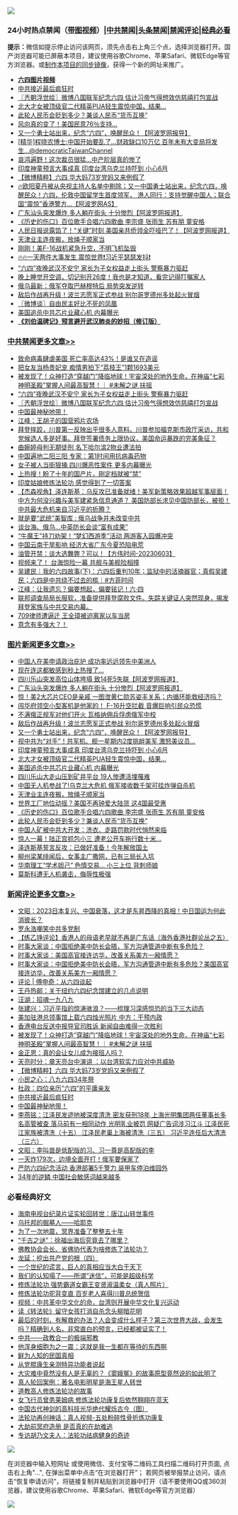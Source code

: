 ![](https://raw.githubusercontent.com/jsvpn/jsproxy/dev/64photo/fqnews-qr.jpg)

<div id="tt">
<h3>24小时热点禁闻（<a href="https://aaa.v2dns.tk/?QAjUl=BgRp5UNKRn&T5Vk=fPVH&Q59Ab=WxGE" target="_blank">带图视频</a>）|<a href="#%E4%B8%AD%E5%85%B1%E7%A6%81%E9%97%BB%E6%9B%B4%E5%A4%9A%E6%96%87%E7%AB%A0">中共禁闻</a>|<a href="#%E5%9B%BE%E7%89%87%E6%96%B0%E9%97%BB%E6%9B%B4%E5%A4%9A%E6%96%87%E7%AB%A0">头条禁闻</a>|<a href="#%E6%96%B0%E9%97%BB%E8%AF%84%E8%AE%BA%E6%9B%B4%E5%A4%9A%E6%96%87%E7%AB%A0">禁闻评论|<a href="#%E5%BF%85%E7%9C%8B%E7%BB%8F%E5%85%B8%E5%A5%BD%E6%96%87">经典必看</a></h3>
<div><b>提示：</b>微信如提示停止访问该网页，须先点击右上角三个点，选择浏览器打开。国产浏览器可能已屏蔽本项目，建议使用谷歌Chrome、苹果Safari、微软Edge等官方浏览器。或<a href="%E5%88%B6%E4%BD%9Cgit%E7%A6%81%E9%97%BB%E9%95%9C%E5%83%8F.md">制作本项目的同步镜像</a>，获得一个新的网址来推广。</div>
<ul>
<li><b><a href="http://d2.v2rss.gq/64.mp4" target="_blank">六四图片视频</a></b></li>
<li><a href="/comments/20230605/1892877.md">中共接近最后疯狂时</a></li>
<li><a href="/cbnews/20230605/1892939.md">〖兲朝浮世绘〗微博八国联军纪念六四 估计习帝气得想效仿慈禧打包宣战</a></li>
<li><a href="/topimagenews/20230605/1892984.md">北大才女被顶级官二代精英PUA轻生震惊中国，结果…</a></li>
<li><a href="/topimagenews/20230605/1892921.md">此轮人民币会贬到多少？兼谈人民币“货币互换”</a></li>
<li><a href="/cnnews/20230605/1892992.md">风向真的变了！美国民意76％支持…</a></li>
<li><a href="/topimagenews/20230605/1893026.md">又一个勇士站出来，纪念“六四”，唤醒民众！【阿波罗网报导】</a></li>
<li><a href="/sohnews/20230605/1892963.md">[精华]程晓农博士:中国开始要乱了…财政缺口10万亿 百年未有大变局将发生...@democraticTaiwanChannel</a></li>
<li><a href="/finance/20230605/1892985.md">哀鸿遍野！这次裁员很猛…中产阶层真的惨了</a></li>
<li><a href="/topimagenews/20230605/1893003.md">印度神童预言大事成真 印度台湾乌克兰持吓到 小心6月</a></li>
<li><a href="/comments/20230605/1892925.md">【微博精粹】六四 华大妈73岁党妈又来例假了</a></li>
<li><a href="/sohnews/20230605/1893071.md">🔥欧阳夏丹被从央视主持人名单中剔除；又一中国勇士站出来，纪念六四，唤醒民众！六四，伦敦中国留学生首度领军， 港人同行：支持觉醒中国人；联合国“震惊”香港警方...【阿波罗网AS】</a></li>
<li><a href="/topimagenews/20230605/1893114.md">广东汕头突发爆炸 多人躺在街头 十分惨烈【阿波罗网报道】</a></li>
<li><a href="/topimagenews/20230605/1892935.md">《历史的伤口》百位歌手合唱六四歌曲 李宗盛 张雨生 苏有朋 童安格</a></li>
<li><a href="/cnnews/20230605/1893017.md">人民日报说露馅了！“关键”时刻 美国亲共侨领全吓哑巴了！【阿波罗网报道】</a></li>
<li><a href="/topimagenews/20230605/1892948.md">天津业主连夜搬，放绳子顺家当</a></li>
<li><a href="/cnnews/20230605/1892897.md">刚刚！美F-16战机紧急升空，不明飞机坠毁</a></li>
<li><a href="/sohnews/20230605/1892938.md">🔥🔥一天两件大事发生 震惊世界❗习近平瑟瑟发抖❗</a></li>
<li><a href="/cbnews/20230605/1893040.md">“六四”夜晚武汉不安宁 家长为子女权益走上街头 警察暴力驱赶</a></li>
<li><a href="/lifebaike/20230605/1893006.md">晚上睡觉开空调，切记别开26度！我也是才知道，看完记得叮嘱家人</a></li>
<li><a href="/worldnews/20230605/1892949.md">俄乌最新：俄军夺取巴赫穆特后 局势突发逆转</a></li>
<li><a href="/topimagenews/20230605/1893036.md">敌后作战再升级！波兰志愿军正式参战 别尔哥罗德州多处起火冒烟</a></li>
<li><a href="/ssgc/20230605/1892945.md">〖微博谈〗自由民主好比不死的凤凰</a></li>
<li><a href="/topimagenews/20230605/1892975.md">美国追杀中共芯片业藏心机 内幕曝光</a></li>
<li><b><a href="/comments/20200207/1272816.md" target="_blank">《刘伯温碑记》预言避开武汉肺炎的妙招（修订版）</a></b></li>
</ul>
</div>

<div class="catlist">
<h3><a href="/cbnews/" target="_blank">中共禁闻</a><span><a href="/cbnews/" target="_blank" rel="nofollow">更多文章>></a></span></h3>
<ul>
<li><a href="/cbnews/20230606/1893234.md" target="_blank">致命病毒肆虐美国 死亡率高达43%！是谁又在造谣</a></li>
<li><a href="/cbnews/20230606/1893169.md" target="_blank">把女友当杨贵妃宠 痴情男拍下“荔枝王”1颗1693美元</a></li>
<li><a href="/comments/20230605/1893060.md" target="_blank">被发现了！众神打造“穿越门”降临地球！宇宙深处的地外生命，在神庙“七彩神明圣殿”掌握人间最高智慧！｜ #未解之谜 扶摇</a></li>
<li><a href="/cbnews/20230605/1893040.md" target="_blank">“六四”夜晚武汉不安宁 家长为子女权益走上街头 警察暴力驱赶</a></li>
<li><a href="/cbnews/20230605/1892939.md" target="_blank">〖兲朝浮世绘〗微博八国联军纪念六四 估计习帝气得想效仿慈禧打包宣战</a></li>
<li><a href="/comments/20230605/1892865.md" target="_blank">中国最神秘地带！</a></li>
<li><a href="/cbnews/20230605/1892856.md" target="_blank">江峰：王胡子的国营鸦片农场</a></li>
<li><a href="/comments/20230604/1892749.md" target="_blank">拜登摔跤，川普第一反映出乎很多人意料。川普参加福克斯市政厅采访，共和党候选人多是好事。拜登签署债务上限协议，美国命运暴跌的完美象征？</a></li>
<li><a href="/cbnews/20230604/1892692.md" target="_blank">曲婉婷母判无期徒刑 名下哈尔滨2物业遭法拍</a></li>
<li><a href="/cbnews/20230604/1892685.md" target="_blank">中国遍地二阳三阳 专家：第1时间用抗病毒药物</a></li>
<li><a href="/cbnews/20230604/1892666.md" target="_blank">女子被人当街狠捅 四川爆恶性案件 更多内幕曝光</a></li>
<li><a href="/cbnews/20230604/1892634.md" target="_blank">上热搜！盼了十年的国产片，刚定档就被“禁”</a></li>
<li><a href="/comments/20230604/1892609.md" target="_blank">印度姑娘修炼法轮功 感觉得到了一切答案</a></li>
<li><a href="/comments/20230604/1892607.md" target="_blank">【杰森视角】泽连斯基：乌反攻已准备就绪！美军新策略效果超越军事层面！中方为何没兴趣与美军建紧急信息通道？ 美国防部长求见中国防部长，被拒！中共最大危机来自习近平的折腾？</a></li>
<li><a href="/cbnews/20230604/1892597.md" target="_blank">就是要“武统”美智库 : 俄乌战争并未改变中共</a></li>
<li><a href="/cbnews/20230604/1892596.md" target="_blank">谈台海、俄乌…中英防长会谈“富有成果”</a></li>
<li><a href="/cbnews/20230604/1892584.md" target="_blank">“牛魔王”持刀劝架！“梦幻西游季”活动 两游客入园爆冲突</a></li>
<li><a href="/cbnews/20230604/1892583.md" target="_blank">中国云南干旱影响 经济大省广东今夏恐陷电荒</a></li>
<li><a href="/comments/20230604/1892561.md" target="_blank">油管开禁：谈大选舞弊？可以！【方伟时间-20230603】</a></li>
<li><a href="/cbnews/20230604/1892511.md" target="_blank">视频来了！ 台海惊险一幕 共舰与美舰险相撞</a></li>
<li><a href="/comments/20230604/1892508.md" target="_blank">吴建民｜我的六四故事(下)：六四后重判10年；监狱中的活摘器官；真假吴建民；六四是中共绕不过去的槛｜#方菲时间</a></li>
<li><a href="/cbnews/20230604/1892503.md" target="_blank">江峰：让我遗忘？偏要想起，偏要铭记！六·四</a></li>
<li><a href="/comments/20230604/1892453.md" target="_blank">联邦调查局局长服软，准备提供拜登腐败文件。失踪关键证人突然现身，揭发拜登家族与中共交易内幕。</a></li>
<li><a href="/cbnews/20230603/1892427.md" target="_blank">709律师遭逼迁 王全璋被迫离家以车当房</a></li>
<li><a href="/comments/20230603/1892383.md" target="_blank">意念有多强大？！</a></li>

</ul>
</div>
<div class="catlist">
<h3><a href="/topimagenews/" target="_blank">图片新闻</a><span><a href="/topimagenews/" target="_blank" rel="nofollow">更多文章>></a></span></h3>
<ul>
<li><a href="/topimagenews/20230606/1893242.md" target="_blank">中国人在美申请政治庇护 成功率远远领先中美洲人</a></li>
<li><a href="/topimagenews/20230606/1893233.md" target="_blank">现在连这都敏感到秒上热搜了&#8230;</a></li>
<li><a href="/topimagenews/20230605/1893115.md" target="_blank">四川乐山突发高位山体垮塌 致14死5失联【阿波罗网报道】</a></li>
<li><a href="/topimagenews/20230605/1893114.md" target="_blank">广东汕头突发爆炸 多人躺在街头 十分惨烈【阿波罗网报道】</a></li>
<li><a href="/topimagenews/20230605/1893069.md" target="_blank">惊！美2大芯片CEO是亲戚 一图泄黄仁勋苏姿丰关系；内循环能救经济吗？</a></li>
<li><a href="/topimagenews/20230605/1893052.md" target="_blank">闯华府领空小型客机是他家的！ F-16升空拦截 音爆巨响引民众恐慌</a></li>
<li><a href="/topimagenews/20230605/1893043.md" target="_blank">不满俄正规军对他们开火 瓦格纳佣兵俘虏俄军中校</a></li>
<li><a href="/topimagenews/20230605/1893036.md" target="_blank">敌后作战再升级！波兰志愿军正式参战 别尔哥罗德州多处起火冒烟</a></li>
<li><a href="/topimagenews/20230605/1893026.md" target="_blank">又一个勇士站出来，纪念“六四”，唤醒民众！【阿波罗网报导】</a></li>
<li><a href="/topimagenews/20230605/1893025.md" target="_blank">视中共为“对手”！共军机、舰一星期内2度挑衅美军 激怒美议员…</a></li>
<li><a href="/topimagenews/20230605/1893003.md" target="_blank">印度神童预言大事成真 印度台湾乌克兰持吓到 小心6月</a></li>
<li><a href="/topimagenews/20230605/1892984.md" target="_blank">北大才女被顶级官二代精英PUA轻生震惊中国，结果…</a></li>
<li><a href="/topimagenews/20230605/1892975.md" target="_blank">美国追杀中共芯片业藏心机 内幕曝光</a></li>
<li><a href="/topimagenews/20230605/1892971.md" target="_blank">四川乐山大走山压到矿井平台 19人惨遭活埋罹难</a></li>
<li><a href="/topimagenews/20230605/1892970.md" target="_blank">中国无人机参战了!乌克兰大危机 俄军接收数千架可挂炸弹自杀机</a></li>
<li><a href="/topimagenews/20230605/1892948.md" target="_blank">天津业主连夜搬，放绳子顺家当</a></li>
<li><a href="/topimagenews/20230605/1892941.md" target="_blank">世界工厂地位动摇？美国不再钟爱大陆货 这4国最受惠</a></li>
<li><a href="/topimagenews/20230605/1892935.md" target="_blank">《历史的伤口》百位歌手合唱六四歌曲 李宗盛 张雨生 苏有朋 童安格</a></li>
<li><a href="/topimagenews/20230605/1892921.md" target="_blank">此轮人民币会贬到多少？兼谈人民币“货币互换”</a></li>
<li><a href="/topimagenews/20230605/1892911.md" target="_blank">中国人矿被中共大开发：洗衣、走路罚款时代悄然来临</a></li>
<li><a href="/topimagenews/20230605/1892887.md" target="_blank">惊人一幕！陆正宫抓包小三 遭老公开车拖行数十米…</a></li>
<li><a href="/topimagenews/20230605/1892886.md" target="_blank">泽连斯基誓言反攻：已做好准备！今年解放国土</a></li>
<li><a href="/topimagenews/20230605/1892869.md" target="_blank">柳州梁某绯闻后，女事主广撒网，已有三局长入坑</a></li>
<li><a href="/topimagenews/20230605/1892858.md" target="_blank">华南理工“学术妲己” 色情交易… 小三上位 背刺师娘</a></li>
<li><a href="/topimagenews/20230605/1892852.md" target="_blank">莫斯科遭无人机袭击，侮辱性极强</a></li>

</ul>
</div>
<div class="catlist">
<h3><a href="/comments/" target="_blank">新闻评论</a><span><a href="/comments/" target="_blank" rel="nofollow">更多文章>></a></span></h3>
<ul>
<li><a href="/comments/20230606/1893265.md" target="_blank">文昭：2023日本复兴、中国衰落，这才是东昇西降的真相！中日国运为何此消彼长？</a></li>
<li><a href="/comments/20230606/1893264.md" target="_blank">罗永浩嘲笑中共多党制</a></li>
<li><a href="/comments/20230606/1893186.md" target="_blank">【练乙铮评论】香港人的母语老早就不再是广东话（海外香港社群论丛之五）</a></li>
<li><a href="/comments/20230605/1893138.md" target="_blank">时事大家谈：中国拒绝美中防长会晤，军方沟通管道中断有多危险？</a></li>
<li><a href="/comments/20230605/1893131.md" target="_blank">时事大家谈：美国高官接连访华，改善关系美方一厢情愿？</a></li>
<li><a href="/comments/20230605/1893119.md" target="_blank">时事大家谈：中国拒绝美中防长会晤，军方沟通管道中断有多危险？美国高官接连访华，改善关系美方一厢情愿？</a></li>
<li><a href="/comments/20230605/1893093.md" target="_blank">评论 | 傅申奇：从六四谈起</a></li>
<li><a href="/comments/20230605/1893092.md" target="_blank">王丹热邮：关于纽约六四纪念馆建立的几点说明</a></li>
<li><a href="/comments/20230605/1893085.md" target="_blank">汪湖：招魂一九八九</a></li>
<li><a href="/comments/20230605/1893077.md" target="_blank">张建兴：习近平指的惊涛骇浪？——梳理习深感惊恐的当下三大动态</a></li>
<li><a href="/comments/20230605/1893076.md" target="_blank">美加驻港总领事馆上载六四烛光照片 中方：干预内政</a></li>
<li><a href="/comments/20230605/1893075.md" target="_blank">香港电台反送中报导官司胜诉 新闻自由难得一次胜利</a></li>
<li><a href="/comments/20230605/1893060.md" target="_blank">被发现了！众神打造“穿越门”降临地球！宇宙深处的地外生命，在神庙“七彩神明圣殿”掌握人间最高智慧！｜ #未解之谜 扶摇</a></li>
<li><a href="/comments/20230605/1893054.md" target="_blank">金正恩：真的会让女儿成为接班人吗？</a></li>
<li><a href="/comments/20230605/1892934.md" target="_blank">天亮时分：章天亮台中演讲 ：以台湾软实力应对中共威胁</a></li>
<li><a href="/comments/20230605/1892925.md" target="_blank">【微博精粹】六四 华大妈73岁党妈又来例假了</a></li>
<li><a href="/comments/20230605/1892917.md" target="_blank">小民之心：八九六四34年祭</a></li>
<li><a href="/comments/20230605/1892896.md" target="_blank">杜政：四位亲历“六四”的平庸亲友</a></li>
<li><a href="/comments/20230605/1892877.md" target="_blank">中共接近最后疯狂时</a></li>
<li><a href="/comments/20230605/1892865.md" target="_blank">中国最神秘地带！</a></li>
<li><a href="/comments/20230605/1892864.md" target="_blank">李燕铭：江泽民发迹地被深度清洗 密友获刑18年 上海光明集团两任董事长多名高管被查 落马前有一相同动作 光明乳业被罚 网疑广告词涉习江斗 江泽民死江家族被清洗（十五） 江泽民老巢上海被清洗（三五） 习近平连任后大清洗（三六）</a></li>
<li><a href="/comments/20230605/1892861.md" target="_blank">文昭：李叫兽是低配版的习、习一尊是高配版的李</a></li>
<li><a href="/comments/20230605/1892834.md" target="_blank">一天炸179次，边境全面开打！俄军要保家了</a></li>
<li><a href="/comments/20230604/1892762.md" target="_blank">严防六四纪念活动 香港部署5千警力 装甲车停泊维园外</a></li>
<li><a href="/comments/20230604/1892754.md" target="_blank">34年的逆鳞 中国社会敏感词越来越多</a></li>

</ul>
</div>

<div class="catlist">
<h3>必看经典好文</h3>
<ul>
<li><a href="/aomi/life/20150328/379826.md" target="_blank">海南电视台纪录片证实轮回转世：唐江山转世事件</a></li>
<li><a href="/lifebaike/20210815/1606781.md" target="_blank">乌托邦的掘墓人——哈耶克</a></li>
<li><a href="/cbnews/20200309/948043.md" target="_blank">为了一次地震，冥界准备了整整五十年</a></li>
<li><a href="/lifebaike/20210704/1580186.md" target="_blank">“千古之谜”：徐福出海后究竟去了哪里？</a></li>
<li><a href="/sohnews/20150109/351438.md" target="_blank">佛教协会会长、省佛协代表为啥修炼了法轮功？</a></li>
<li><a href="/comments/20200930/1405812.md" target="_blank">龙延：挖出共产党的根（四）</a></li>
<li><a href="/comments/20200621/1348067.md" target="_blank">一个世纪的谎言，巨人的真相应当大白于天下</a></li>
<li><a href="/sohnews/20161029/607205.md" target="_blank">我们的认知塌了——所谓“迷信”，可能是超级科学</a></li>
<li><a href="/cbnews/20211127/1658400.md" target="_blank">修炼法轮功 强势霸道女霸王变贤淑温柔女（真人照片）</a></li>
<li><a href="/comments/20210720/1502969.md" target="_blank">修炼法轮功驼背变直 百岁老人喜得川普总统贺信</a></li>
<li><a href="/comments/20220119/1681422.md" target="_blank">视频：中共革中华文化的命，台湾则开展中华文化复兴运动</a></li>
<li><a href="/comments/20190512/1127015.md" target="_blank">读《转法轮》留守女孩打消自杀念头柳暗花明</a></li>
<li><a href="/comments/20221021/1800167.md" target="_blank">最后的时刻，有解救的办法？人会变成什么样子？第三次世界大战，会发生吗？精确到人名，非常直白的预言，已经都被证实了！</a></li>
<li><a href="/comments/20220331/1712636.md" target="_blank">中共——政教合一的极端邪教</a></li>
<li><a href="/topimagenews/20210219/1489990.md" target="_blank">他浑身细胞为之一震：这就是我一生都在等待的东西啊</a></li>
<li><a href="/comments/20200926/1403589.md" target="_blank">鲜为人知的民国真相</a></li>
<li><a href="/comments/20210720/1516768.md" target="_blank">从党棍康生亲测特异功能者说起</a></li>
<li><a href="/lifebaike/20210511/1544066.md" target="_blank">大灾难中竟然没有人是无辜的？《窦娥冤》的故事原型竟然说的如此明了</a></li>
<li><a href="/comments/20200523/1332915.md" target="_blank">真人轮回案例：著名电影明星是海王星人转世</a></li>
<li><a href="/comments/20200805/1375080.md" target="_blank">道教高人修炼法轮功的故事</a></li>
<li><a href="/cnnews/20210512/1544604.md" target="_blank">女飞行员曾患莱姆病 修炼法轮功康复后依然翱翔在蓝天</a></li>
<li><a href="/comments/20220403/1714124.md" target="_blank">中国古代神剑的高科技光华绝代耀烁古今（图）</a></li>
<li><a href="/comments/20190516/1128964.md" target="_blank">法轮功再创神话：真人视频-五处粉碎性骨折炼功康复</a></li>
<li><a href="/lifebaike/20230309/1857707.md" target="_blank">大劫前冥府造册 是否真的在劫难逃</a></li>
<li><a href="/comments/20221226/1827998.md" target="_blank">专访胡乃文夫人：法轮功祛病健身的奇迹</a></li>

</ul>
</div>

![](https://raw.githubusercontent.com/jsvpn/jsproxy/dev/64photo/fqnews-qr.jpg)

在浏览器中输入短网址 或使用微信、支付宝等二维码工具扫描二维码打开页面, 点击右上角"...", 在弹出菜单中点击“在浏览器打开”； 若网页被举报禁止访问，请点击“恢复申请访问”，将链接复制并粘贴到浏览器中打开（请不要使用QQ或360浏览器，建议使用谷歌Chrome、苹果Safari、微软Edge等官方浏览器）

![](https://raw.githubusercontent.com/jsvpn/jsproxy/dev/64photo/wx.jpg)